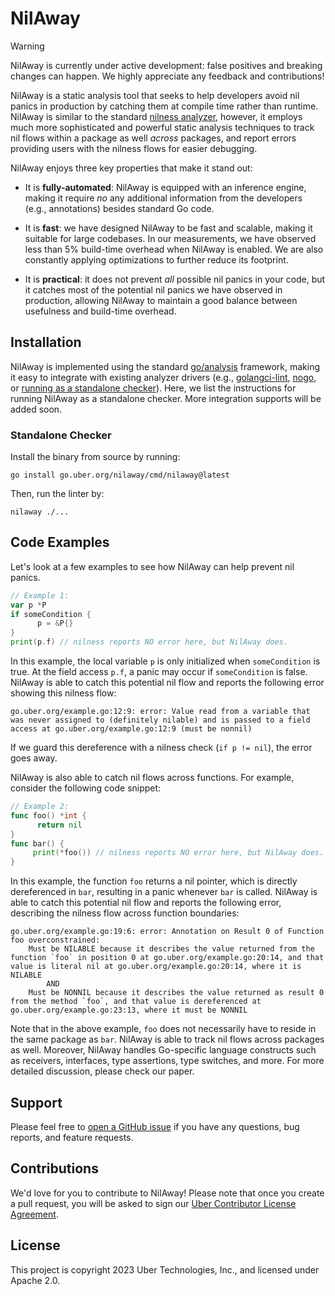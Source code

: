 # NilAway

> [!WARNING]  
> NilAway is currently under active development: false positives and breaking changes can happen. 
> We highly appreciate any feedback and contributions!

NilAway is a static analysis tool that seeks to help developers avoid nil panics in production by catching them at 
compile time rather than runtime. NilAway is similar to the standard
[nilness analyzer](https://pkg.go.dev/golang.org/x/tools/go/analysis/passes/nilness), however, it employs much more 
sophisticated and powerful static analysis techniques to track nil flows within a package as well _across_ packages, and
report errors providing users with the nilness flows for easier debugging.

NilAway enjoys three key properties that make it stand out:

* It is **fully-automated**: NilAway is equipped with an inference engine, making it require _no_ any additional 
information from the developers (e.g., annotations) besides standard Go code.

* It is **fast**: we have designed NilAway to be fast and scalable, making it suitable for large codebases. In our
measurements, we have observed less than 5% build-time overhead when NilAway is enabled. We are also constantly applying
optimizations to further reduce its footprint.

* It is **practical**: it does not prevent _all_ possible nil panics in your code, but it catches most of the potential
nil panics we have observed in production, allowing NilAway to maintain a good balance between usefulness and build-time 
overhead.

## Installation

NilAway is implemented using the standard [go/analysis](https://pkg.go.dev/golang.org/x/tools/go/analysis) framework, 
making it easy to integrate with existing analyzer drivers (e.g., [golangci-lint](https://github.com/golangci/golangci-lint),
[nogo](https://github.com/bazelbuild/rules_go/blob/master/go/nogo.rst), or 
[running as a standalone checker](https://pkg.go.dev/golang.org/x/tools/go/analysis/singlechecker)). Here, we list the 
instructions for running NilAway as a standalone checker. More integration supports will be added soon.

### Standalone Checker

Install the binary from source by running: 
```shell
go install go.uber.org/nilaway/cmd/nilaway@latest
```

Then, run the linter by:
```shell
nilaway ./...
```

## Code Examples

Let's look at a few examples to see how NilAway can help prevent nil panics.

```go
// Example 1:
var p *P
if someCondition {
      p = &P{}
}
print(p.f) // nilness reports NO error here, but NilAway does.
```

In this example, the local variable `p` is only initialized when `someCondition` is true. At the field access `p.f`, a
panic may occur if `someCondition` is false. NilAway is able to catch this potential nil flow and reports the following
error showing this nilness flow:

```
go.uber.org/example.go:12:9: error: Value read from a variable that was never assigned to (definitely nilable) and is passed to a field access at go.uber.org/example.go:12:9 (must be nonnil)
```

If we guard this dereference with a nilness check (`if p != nil`), the error goes away.

NilAway is also able to catch nil flows across functions. For example, consider the following code snippet:

```go
// Example 2:
func foo() *int {
      return nil
}
func bar() {
     print(*foo()) // nilness reports NO error here, but NilAway does.
}
```

In this example, the function `foo` returns a nil pointer, which is directly dereferenced in `bar`, resulting in a panic
whenever `bar` is called. NilAway is able to catch this potential nil flow and reports the following error, describing
the nilness flow across function boundaries: 

```
go.uber.org/example.go:19:6: error: Annotation on Result 0 of Function foo overconstrained:
	Must be NILABLE because it describes the value returned from the function `foo` in position 0 at go.uber.org/example.go:20:14, and that value is literal nil at go.uber.org/example.go:20:14, where it is NILABLE
		AND
	Must be NONNIL because it describes the value returned as result 0 from the method `foo`, and that value is dereferenced at go.uber.org/example.go:23:13, where it must be NONNIL
```

Note that in the above example, `foo` does not necessarily have to reside in the same package as `bar`. NilAway is able
to track nil flows across packages as well. Moreover, NilAway handles Go-specific language constructs such as receivers,
interfaces, type assertions, type switches, and more. For more detailed discussion, please check our paper.

## Support 

Please feel free to [open a GitHub issue](https://github.com/uber-go/nilaway/issues) if you have any questions, bug 
reports, and feature requests.

## Contributions

We'd love for you to contribute to NilAway! Please note that once you create a pull request, you will be asked to sign 
our [Uber Contributor License Agreement](https://cla-assistant.io/uber-go/nilaway).

## License

This project is copyright 2023 Uber Technologies, Inc., and licensed under Apache 2.0.
